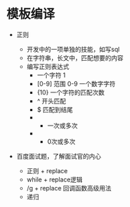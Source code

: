 # 模板编译


- 正则
  - 开发中的一项单独的技能，如写sql
  - 在字符串，长文中，匹配想要的内容
  - 编写正则表达式
    - 一个字符 1
    - [0-9] 范围 0-9 一个数字字符
    - {10} 一个字符的匹配次数
    - ^ 开头匹配
    - $ 匹配到结尾
    - + 一次或多次
    - * 0次或多次


- 百度面试题，了解面试官的内心
  - 正则 + replace
  - while + replace逻辑
  - /g + replace 回调函数高级用法
  - 递归